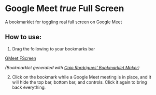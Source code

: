 # Google Meet _true_ Full Screen

A bookmarklet for toggling real full screen on Google Meet

## How to use:

1. Drag the following to your bookmarks bar

<p><a href="javascript:(function()%7Bconst%20jsCtrlId%20%3D%20'hVZhab'%3B%20for%20(const%20controller%20of%20document.querySelectorAll(%60%5Bjscontroller%3D%22%24%7BjsCtrlId%7D%22%5D%60))%20if%20(controller.style.display%20%3D%3D%3D%20'')%20controller.style.display%20%3D%20'none'%3B%20else%20controller.style.display%20%3D%20''%3B%7D)()%3B">GMeet FScreen</a></p>

_(Bookmarklet generated with [Caio Rordrigues' Bookmarklet Maker](https://caiorss.github.io/bookmarklet-maker/))_

2. Click on the bookmark while a Google Meet meeting is in place, and it will hide the top bar, bottom bar, and controls. Click it again to bring back everything.
